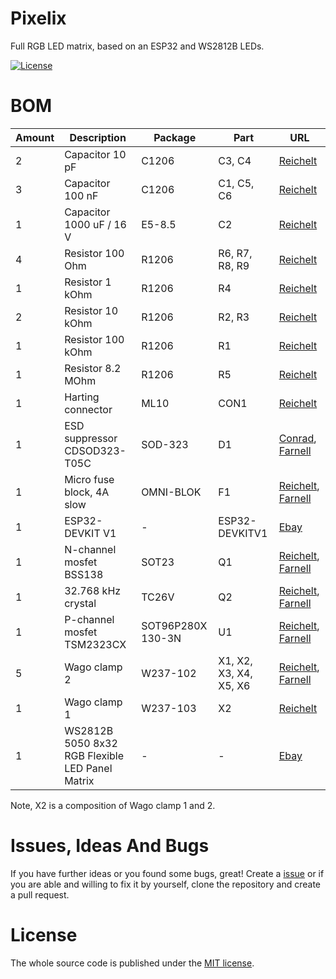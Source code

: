 # Pixelix
Full RGB LED matrix, based on an ESP32 and WS2812B LEDs.

[![License](https://img.shields.io/badge/license-MIT-blue.svg)](http://choosealicense.com/licenses/mit/)

# BOM

| Amount | Description | Package | Part | URL |
| --- | --- | --- | --- | --- |
| 2 | Capacitor 10 pF | C1206 | C3, C4 | [Reichelt](https://www.reichelt.de/smd-vielschicht-keramikkondensator-10p-5-npo-g1206-10p-p31885.html?&trstct=pol_2) |
| 3 | Capacitor 100 nF | C1206 | C1, C5, C6 | [Reichelt](https://www.reichelt.de/vielschicht-kerko-100nf-50v-125-c-kem-x7r1206b100n-p207152.html?) |
| 1 | Capacitor 1000 uF / 16 V | E5-8.5 | C2 | [Reichelt](https://www.reichelt.de/elko-radial-1-0-mf-16-v-105-c-low-esr-rad-fr-1-000-16-p121253.html?) |
| 4 | Resistor 100 Ohm | R1206 | R6, R7, R8, R9 | [Reichelt](https://www.reichelt.de/smd-widerstand-1206-100-ohm-250-mw-5-smd-1-4w-100-p18242.html?r=1) |
| 1 | Resistor 1 kOhm | R1206 | R4 | [Reichelt](https://www.reichelt.de/smd-widerstand-1206-1-0-kohm-250-mw-5-smd-1-4w-1-0k-p18221.html?r=1)  |
| 2 | Resistor 10 kOhm | R1206 | R2, R3 | [Reichelt](https://www.reichelt.de/smd-widerstand-1206-10-kohm-250-mw-5-smd-1-4w-10k-p18244.html?r=1) |
| 1 | Resistor 100 kOhm | R1206 | R1 | [Reichelt](https://www.reichelt.de/smd-widerstand-1206-100-kohm-250-mw-1-koa-rk73h2bttd14-p238058.html?) |
| 1 | Resistor 8.2 MOhm | R1206 | R5 | [Reichelt](https://www.reichelt.de/smd-widerstand-1206-8-2-mohm-250-mw-5-smd-1-4w-8-2m-p18377.html?)  |
| 1 | Harting connector | ML10 | CON1 | [Reichelt](https://www.reichelt.de/wannenstecker-10-polig-gerade-wsl-10g-p22816.html?)  |
| 1 | ESD suppressor CDSOD323-T05C | SOD-323 | D1 | [Conrad](https://www.conrad.de/de/p/bourns-tvs-diode-cdsod323-t05c-sod-323-6-v-350-w-1055444.html?searchType=SearchRedirect), [Farnell](https://de.farnell.com/bourns/cdsod323-t05c/tvs-diode-bidir-1-line-5v-sod323/dp/1824860?st=TVS-Diode%20CDSOD323-T05C) |
| 1 | Micro fuse block, 4A slow | OMNI-BLOK | F1 | [Reichelt](https://www.reichelt.de/smd-sicherungshalter-mit-sicherung-4-0-a-125-v-traege-litt-0154004-drt-p229203.html?&trstct=pos_9), [Farnell](https://de.farnell.com/littelfuse/0154004-drt/sicherung-smd-omni-block-t-4a/dp/9943765?st=smd%20OMNI-BLOK) |
| 1 | ESP32-DEVKIT V1 | - | ESP32-DEVKITV1 | [Ebay](https://www.ebay.de/itm/Espressif-ESP32-WLAN-Dev-Kit-Board-Development-Bluetooth-Wifi-v1-WROOM32-NodeMCU/253059783728?ssPageName=STRK%3AMEBIDX%3AIT&_trksid=p2057872.m2749.l2649) |
| 1 | N-channel mosfet BSS138 | SOT23 | Q1 | [Reichelt](https://www.reichelt.de/mosfet-n-ch-50v-0-22a-0-36w-sot-23-bss-138-smd-p41437.html?), [Farnell](https://de.farnell.com/on-semiconductor/bss138/mosfet-n-kanal-50v-220ma-sot-23/dp/9845330?st=N-channel%20mosfet%20BSS138) |
| 1 | 32.768 kHz crystal | TC26V | Q2 | [Reichelt](https://www.reichelt.de/standardquarz-grundton-32-768-khz-iqd-lfxtal014219-p245417.html?), [Farnell](https://de.farnell.com/citizen-finedevice/cfs206-32-768kdzb-ub/quarz-uhr-32-768khz-zylinder-6pf/dp/1457085?st=32.768%20kHz)  |
| 1 | P-channel mosfet TSM2323CX | SOT96P280X 130-3N | U1 | [Reichelt](https://www.reichelt.de/mosfet-p-ch-20v-4-7a-0-039r-sot23-tsm2323cx-p254945.html?), [Farnell](https://de.farnell.com/taiwan-semiconductor/tsm2323cx-rfg/mosfet-p-kanal-20v-4-7a-sot-23/dp/2628138?st=P-channel%20mosfet%20TSM2323CX) |
| 5 | Wago clamp 2 | W237-102 | X1, X2, X3, X4, X5, X6 | [Reichelt](https://www.reichelt.de/thr-leiterplattenklemme-rm-4-mm-2-pol-sw-wago-2060-1422-p163238.html?), [Farnell](https://de.farnell.com/wago/2060-472-998-404/reihenklemme-wire-to-board-2pos/dp/2916184?st=WAGO%202060-1422) |
| 1 | Wago clamp 1 | W237-103 | X2 | [Reichelt](https://www.reichelt.de/thr-leiterplattenklemme-rm-4-mm-1-pol-sw-wago-2060-1421-p163237.html?&trstct=lsbght_sldr::163234) |
| 1 | WS2812B 5050 8x32 RGB Flexible LED Panel Matrix | - | - | [Ebay](https://www.ebay.de/itm/WS2812B-5050-8x32-RGB-Flexible-LED-Panel-Matrix-Programmable-Display-Screen-DE/223166536588?ssPageName=STRK%3AMEBIDX%3AIT&_trksid=p2057872.m2749.l2649) |

Note, X2 is a composition of Wago clamp 1 and 2.

# Issues, Ideas And Bugs
If you have further ideas or you found some bugs, great! Create a [issue](https://github.com/BlueAndi/esp-rgb-led-matrix/issues) or if you are able and willing to fix it by yourself, clone the repository and create a pull request.

# License
The whole source code is published under the [MIT license](http://choosealicense.com/licenses/mit/).
